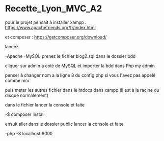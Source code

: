 # Recette_Lyon_MVC_A2

pour le projet pensait à installer xampp : https://www.apachefriends.org/fr/index.html

et composer : https://getcomposer.org/download/

lancez

-Apache
-MySQL
prenez le fichier blog2.sql dans le dossier bdd

cliquer sur admin a coté de MySQL et importer la bdd dans Php my admin

penser à changer nom a la ligne 8 du config.php si vous l'avez pas appelé comme moi

puis meter les autres fichier dans le htdocs dans xampp (il est à la racine du disque normalement)

dans le fichier lancer la console et faite

-$ composer install

ensuit aller dans le dossier public lancer la console et faite

-php -S localhost:8000
